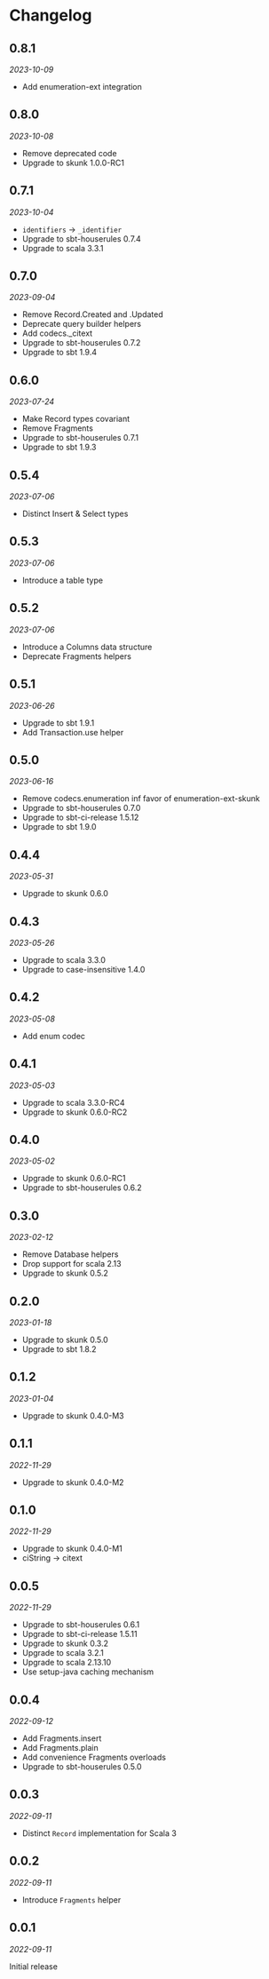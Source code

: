 # Changelog

## 0.8.1

_2023-10-09_

* Add enumeration-ext integration

## 0.8.0

_2023-10-08_

* Remove deprecated code
* Upgrade to skunk 1.0.0-RC1

## 0.7.1

_2023-10-04_

* `identifiers` -> `_identifier`
* Upgrade to sbt-houserules 0.7.4
* Upgrade to scala 3.3.1

## 0.7.0

_2023-09-04_

* Remove Record.Created and .Updated
* Deprecate query builder helpers
* Add codecs._citext
* Upgrade to sbt-houserules 0.7.2
* Upgrade to sbt 1.9.4

## 0.6.0

_2023-07-24_

* Make Record types covariant
* Remove Fragments
* Upgrade to sbt-houserules 0.7.1
* Upgrade to sbt 1.9.3

## 0.5.4

_2023-07-06_

* Distinct Insert & Select types

## 0.5.3

_2023-07-06_

* Introduce a table type

## 0.5.2

_2023-07-06_

* Introduce a Columns data structure
* Deprecate Fragments helpers

## 0.5.1

_2023-06-26_

* Upgrade to sbt 1.9.1
* Add Transaction.use helper

## 0.5.0

_2023-06-16_

* Remove codecs.enumeration inf favor of enumeration-ext-skunk
* Upgrade to sbt-houserules 0.7.0
* Upgrade to sbt-ci-release 1.5.12
* Upgrade to sbt 1.9.0

## 0.4.4

_2023-05-31_

* Upgrade to skunk 0.6.0

## 0.4.3

_2023-05-26_

* Upgrade to scala 3.3.0
* Upgrade to case-insensitive 1.4.0

## 0.4.2

_2023-05-08_

* Add enum codec

## 0.4.1

_2023-05-03_

* Upgrade to scala 3.3.0-RC4
* Upgrade to skunk 0.6.0-RC2

## 0.4.0

_2023-05-02_

* Upgrade to skunk 0.6.0-RC1
* Upgrade to sbt-houserules 0.6.2

## 0.3.0

_2023-02-12_

* Remove Database helpers
* Drop support for scala 2.13
* Upgrade to skunk 0.5.2

## 0.2.0

_2023-01-18_

* Upgrade to skunk 0.5.0
* Upgrade to sbt 1.8.2

## 0.1.2

_2023-01-04_

* Upgrade to skunk 0.4.0-M3

## 0.1.1

_2022-11-29_

* Upgrade to skunk 0.4.0-M2

## 0.1.0

_2022-11-29_

* Upgrade to skunk 0.4.0-M1
* ciString -> citext

## 0.0.5

_2022-11-29_

* Upgrade to sbt-houserules 0.6.1
* Upgrade to sbt-ci-release 1.5.11
* Upgrade to skunk 0.3.2
* Upgrade to scala 3.2.1
* Upgrade to scala 2.13.10
* Use setup-java caching mechanism

## 0.0.4

_2022-09-12_

* Add Fragments.insert
* Add Fragments.plain
* Add convenience Fragments overloads
* Upgrade to sbt-houserules 0.5.0

## 0.0.3

_2022-09-11_

* Distinct `Record` implementation for Scala 3

## 0.0.2

_2022-09-11_

* Introduce `Fragments` helper

## 0.0.1

_2022-09-11_

Initial release